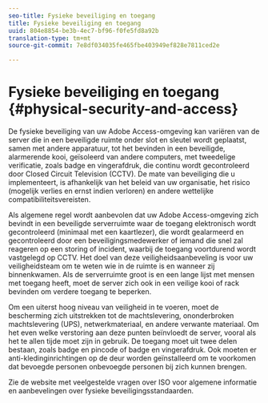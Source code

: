 ```yaml
---
seo-title: Fysieke beveiliging en toegang
title: Fysieke beveiliging en toegang
uuid: 804e8854-be3b-4ec7-bf96-f0fe5fd8a92b
translation-type: tm+mt
source-git-commit: 7e8df034035fe465fbe403949ef828e7811ced2e

---
```



# Fysieke beveiliging en toegang {#physical-security-and-access}

De fysieke beveiliging van uw Adobe Access-omgeving kan variëren van de server die in een beveiligde ruimte onder slot en sleutel wordt geplaatst, samen met andere apparatuur, tot het bevinden in een beveiligde, alarmerende kooi, geïsoleerd van andere computers, met tweedelige verificatie, zoals badge en vingerafdruk, die continu wordt gecontroleerd door Closed Circuit Television (CCTV). De mate van beveiliging die u implementeert, is afhankelijk van het beleid van uw organisatie, het risico (mogelijk verlies en ernst indien verloren) en andere wettelijke compatibiliteitsvereisten.

Als algemene regel wordt aanbevolen dat uw Adobe Access-omgeving zich bevindt in een beveiligde serverruimte waar de toegang elektronisch wordt gecontroleerd (minimaal met een kaartlezer), die wordt gealarmeerd en gecontroleerd door een beveiligingsmedewerker of iemand die snel zal reageren op een storing of incident, waarbij de toegang voortdurend wordt vastgelegd op CCTV. Het doel van deze veiligheidsaanbeveling is voor uw veiligheidsteam om te weten wie in de ruimte is en wanneer zij binnenkwamen. Als de serverruimte groot is en een lange lijst met mensen met toegang heeft, moet de server zich ook in een veilige kooi of rack bevinden om verdere toegang te beperken.

Om een uiterst hoog niveau van veiligheid in te voeren, moet de bescherming zich uitstrekken tot de machtslevering, ononderbroken machtslevering (UPS), netwerkmateriaal, en andere verwante materiaal. Om het even welke verstoring aan deze punten beïnvloedt de server, vooral als het te allen tijde moet zijn in gebruik. De toegang moet uit twee delen bestaan, zoals badge en pincode of badge en vingerafdruk. Ook moeten er anti-kledinginrichtingen op de deur worden geïnstalleerd om te voorkomen dat bevoegde personen onbevoegde personen bij zich kunnen brengen.

Zie de website met veelgestelde vragen over ISO voor algemene informatie en aanbevelingen over fysieke beveiligingsstandaarden.

